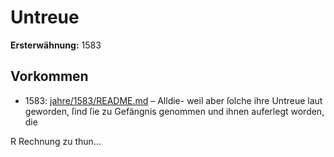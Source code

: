 # Untreue

**Ersterwähnung:** 1583

## Vorkommen
- 1583: [jahre/1583/README.md](../jahre/1583/README.md) – Alldie-
weil aber ſolche ihre Untreue laut geworden, ſind ſie zu
Gefängnis genommen und ihnen auferlegt worden, die

R Rechnung zu thun...
